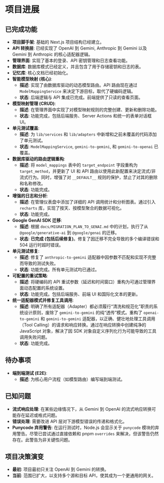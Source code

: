 # 项目进展

## 已完成功能

- **项目脚手架**: 基础的 Next.js 项目结构已经建立。
- **API 转换层**: 已经实现了 OpenAI 到 Gemini, Anthropic 到 Gemini 以及 Gemini 到 Anthropic 的核心适配器逻辑。
- **管理界面**: 实现了基本的登录、API 密钥管理和日志查看功能。
- **数据库**: 数据库模式已经定义，并且包含了用于存储密钥和日志的表。
- **记忆库**: 核心文档已经初始化。
- **智能模型映射 (核心)**:
  - **描述**: 实现了由数据库驱动的动态模型路由。API 路由现在通过 `ModelMappingService` 来决定下游目标，取代了硬编码逻辑。
  - **状态**: 后端逻辑与 API 集成已完成。前端提供了只读的查看页面。
- **模型映射管理 (CRUD)**:
  - **描述**: 在管理界面中实现了对模型映射规则的完整创建、更新和删除功能。
  - **状态**: 功能完成，包括后端服务、Server Actions 和统一的表单对话框 UI。
- **单元测试覆盖**:
  - **描述**: 为 `lib/services` 和 `lib/adapters` 中新增和之前未覆盖的代码添加了单元测试。
  - **状态**: `ModelMappingService`, `gemini-to-gemini`, 和 `gemini-to-openai` 已覆盖。
- **数据库驱动的路由逻辑重构**:
  - **描述**: 将 `model_mappings` 表中的 `target_endpoint` 字段重构为 `target_method`，并更新了 UI 和 API 路由以使用此新配置来决定流式/非流式行为。同时，增强了对 `__DEFAULT__` 规则的保护，禁止了对其的删除和名称修改。
  - **状态**: 功能完成。
- **增强的日志和分析**:
  - **描述**: 在管理仪表盘中添加了详细的 API 调用统计和分析图表。通过引入 `recharts` 库，实现了按天、按模型聚合的数据可视化。
  - **状态**: 功能完成。
- **Google GenAI SDK 迁移**:
  - **描述**: 根据 `docs/MIGRATION_PLAN_TO_GENAI.md` 中的计划，执行了从 `@google/generative-ai` 到 `@google/genai` 的迁移。
  - **状态**: **已完成 (包括后续修复)**。修复了因迁移不完全导致的多个编译错误和 504 运行时超时错误。
- **单元测试修复**:
  - **描述**: 修复了 `anthropic-to-gemini` 适配器中因参数不匹配和实现不完整而导致的测试失败。
  - **状态**: 功能完成。所有单元测试均已通过。
- **可配置的重试策略**:
  - **描述**: 将硬编码的 API 重试参数（延迟和时间窗口）重构为可通过管理界面动态配置的系统设置。
  - **状态**: 功能完成。包括后端服务、前端 UI 和国际化文本的更新。
- **统一适配器模式并修复工具调用**:
  - **描述**: 明确了所有适配器（Adapter）都必须履行“清洗和规范化”职责的系统设计原则，废除了 `gemini-to-gemini` 的纯“透传”模式。重构了 `openai-to-gemini` 和 `gemini-to-gemini` 适配器，以正确、健壮地处理工具调用（Tool Calling）的请求和响应转换。通过在响应转换中创建纯净的 JavaScript 对象，解决了因 SDK 对象自定义序列化行为可能导致的工具调用失败问题。
  - **状态**: 功能完成。

## 待办事项

- **端到端测试 (E2E)**:
  - **描述**: 为核心用户流程（如模型路由）编写端到端测试。

## 已知问题

- **流式响应处理**: 在某些边缘情况下，从 Gemini 到 OpenAI 的流式响应转换可能存在延迟或格式问题。
- **错误处理**: 需要改进 API 层对下游模型错误的传递和格式化。
- **Punycode 弃用警告**: 在运行测试时，Node.js 会显示关于 `punycode` 模块的弃用警告。尽管已尝试通过直接依赖和 pnpm `overrides` 来解决，但该警告仍然存在。此警告为非关键性问题。

## 项目决策演变

- **最初**: 项目最初只关注 OpenAI 到 Gemini 的转换。
- **当前**: 范围已扩大，以支持多个源和目标 API，使其成为一个更通用的网关。
